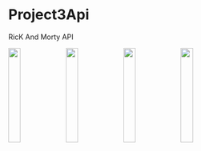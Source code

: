 # Project3Api

RicK And Morty API

<div>
<img src="https://user-images.githubusercontent.com/60360836/129466569-5c15c3d6-f6ec-4828-8ad9-ff2291bdf87a.png" width="22%">

<img src="https://user-images.githubusercontent.com/60360836/129466572-fe803ebf-8027-45bd-a52c-bfe142e98872.png" width="22%">

<img src="https://user-images.githubusercontent.com/60360836/129466577-4a526077-7792-430c-8306-2c9c4ca12ce6.png" width="22%">

<img src="https://user-images.githubusercontent.com/60360836/129466580-e2142e7c-246a-408f-8d3d-714e4cfdc254.png" width="22%">
</div>


